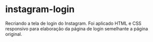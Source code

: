 # instagram-login
Recriando a tela de login do Instagram.
Foi aplicado HTML e CSS responsivo para elaboração da página de login semelhante a página original.
